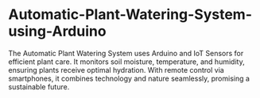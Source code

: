 # Automatic-Plant-Watering-System-using-Arduino
The Automatic Plant Watering System uses Arduino and IoT Sensors for efficient plant care. It monitors soil moisture, temperature, and humidity, ensuring plants receive optimal hydration. With remote control via smartphones, it combines technology and nature seamlessly, promising a sustainable future.
